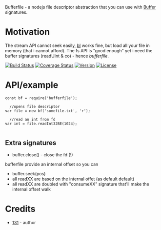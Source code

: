 Bufferfile - a nodejs file descriptor abstraction that you can use with [Buffer](https://nodejs.org/api/buffer.html) signatures.

# Motivation
The stream API cannot seek easily, [bl](https://www.npmjs.com/package/bl) works fine, but load all your file in memory (that i cannot afford).
The fs API is "good enough" yet i need the buffer signatures (readUInt & co) - hence *bufferfile*.

[![Build Status](https://travis-ci.org/131/bufferfile.svg?branch=master)](https://travis-ci.org/131/bufferfile)
[![Coverage Status](https://coveralls.io/repos/github/131/bufferfile/badge.svg?branch=master)](https://coveralls.io/github/131/bufferfile?branch=master)
[![Version](https://img.shields.io/npm/v/bufferfile.svg)](https://www.npmjs.com/package/bufferfile)
[![License](https://img.shields.io/badge/license-MIT-blue.svg)](http://opensource.org/licenses/MIT)



# API/example
```
const bf = require('bufferfile');

  //opens file descriptor
var file = new bf('somefile.txt', 'r');

  //read an int from fd
var int = file.readInt32BE(1024);


```
## Extra signatures
* buffer.close() - close the fd (!)

bufferfile provide an internal offset so you can 
* buffer.seek(pos)
* all readXX are based on the internal offet (as default default)
* all readXX are doubled with "consumeXX" signature that'll make the internal offset walk


# Credits
* [131](https://github.com/131) - author
